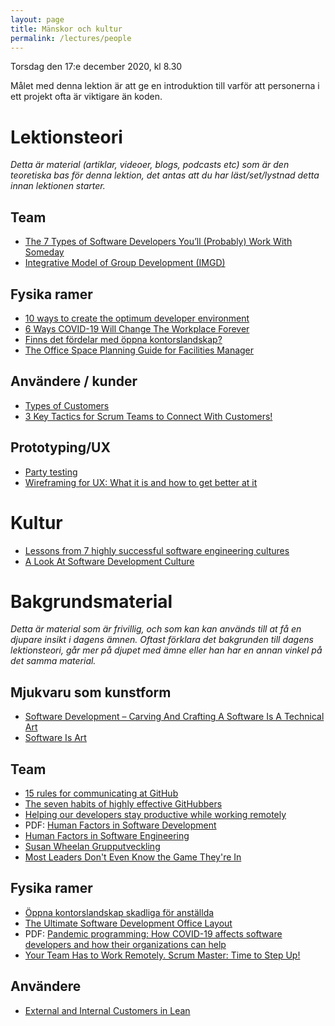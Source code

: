 ```yaml
---
layout: page
title: Mänskor och kultur
permalink: /lectures/people
---
```


Torsdag den 17:e december 2020, kl 8.30

Målet med denna lektion är att ge en introduktion till varför att personerna i ett projekt ofta är viktigare än koden.

# Lektionsteori
*Detta är material (artiklar, videoer, blogs, podcasts etc) som är den teoretiska bas för denna lektion, det antas att du har läst/set/lystnad detta innan lektionen starter.*

## Team
* [The 7 Types of Software Developers You’ll (Probably) Work With Someday](https://www.7pace.com/blog/the-7-types-of-software-developers-youll-probably-work-with-someday)
* [Integrative Model of Group Development (IMGD) ](https://www.youtube.com/watch?v=m442VHaJsL0)


## Fysika ramer
* [10 ways to create the optimum developer environment](https://www.techrepublic.com/blog/10-things/10-ways-to-create-the-optimum-developer-environment/)
* [6 Ways COVID-19 Will Change The Workplace Forever](https://www.forbes.com/sites/williamarruda/2020/05/07/6-ways-covid-19-will-change-the-workplace-forever/)
* [Finns det fördelar med öppna kontorslandskap?](https://www.tholin.se/artiklar/finns-det-fordelar-med-oppna-kontorslandskap/)
* [The Office Space Planning Guide for Facilities Manager](https://www.softwareadvice.com/resources/office-space-planning-guide/)

## Användere / kunder
* [Types of Customers](https://dcmlearning.ie/lean-course-content/lean-six-sigma-types-of-customers.html)
* [3 Key Tactics for Scrum Teams to Connect With Customers!](https://dzone.com/articles/5-key-tactics-for-scrum-teams-to-connect-with-thei)

## Prototyping/UX
* [Party testing](https://medium.com/blixtdunder/party-testing-3c26d3f0e2ec)
* [Wireframing for UX: What it is and how to get better at it](https://www.youtube.com/watch?v=8-vTd7GRk-w)

# Kultur
* [Lessons from 7 highly successful software engineering cultures](https://techbeacon.com/app-dev-testing/lessons-7-highly-successful-software-engineering-cultures)
* [A Look At Software Development Culture](https://www.accelerance.com/blog/software-development-culture)

# Bakgrundsmaterial

*Detta är material som är frivillig, och som kan kan används till at få en djupare insikt i dagens ämnen. Oftast förklara det bakgrunden till dagens lektionsteori, går mer på djupet med ämne eller han har en annan vinkel på det samma material.*

## Mjukvaru som kunstform
* [Software Development – Carving And Crafting A Software Is A Technical Art](https://www.spec-india.com/blog/software-development-a-technical-art)
* [Software Is Art](http://wiki.c2.com/?SoftwareIsArt)

## Team
* [15 rules for communicating at GitHub](https://ben.balter.com/2014/11/06/rules-of-communicating-at-github/)
* [The seven habits of highly effective GitHubbers](https://ben.balter.com/2016/09/13/seven-habits-of-highly-effective-githubbers/)
* [Helping our developers stay productive while working remotely](https://www.microsoft.com/en-us/microsoft-365/blog/2020/03/20/helping-developers-stay-productive-working-remotely/)
* PDF: [Human Factors in Software Development](http://publications.lib.chalmers.se/records/fulltext/126748.pdf)
* [Human Factors in Software Engineering](https://www.youtube.com/watch?v=446cZSgSjTk)
* [Susan Wheelan Grupputveckling](https://www.youtube.com/watch?v=QZBfPhPgiDM)
* [Most Leaders Don't Even Know the Game They're In](https://www.youtube.com/watch?v=RyTQ5-SQYTo)

## Fysika ramer
* [Öppna kontorslandskap skadliga för anställda](https://www.dagensmedicin.se/alla-nyheter/nyheter/oppna-kontorslandskap-skadliga-for-anstallda/)
* [The Ultimate Software Development Office Layout ](http://www.possibility.com/Cpp/SoftDevOfficeLayout.html)
* PDF: [Pandemic programming: How COVID-19 affects software developers and how their organizations can help](https://research.chalmers.se/publication/519655/file/519655_Fulltext.pdf)
* [Your Team Has to Work Remotely. Scrum Master: Time to Step Up!](https://medium.com/serious-scrum/your-team-has-to-work-remotely-scrum-master-time-to-step-up-bce9fd50bac1)

## Användere
* [External and Internal Customers in Lean](https://www.velaction.com/external-and-internal-customers/)



